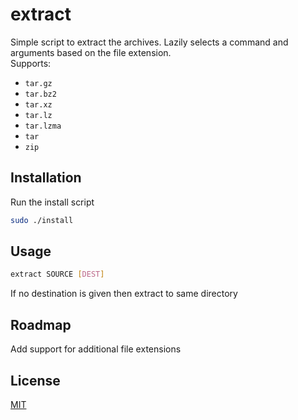 # extract
Simple script to extract the archives. Lazily selects a command and arguments based on the file extension.  
Supports:
* ```tar.gz```
* ```tar.bz2```
* ```tar.xz```
* ```tar.lz```
* ```tar.lzma```
* ```tar```
* ```zip```

## Installation
Run the install script
```bash
sudo ./install
```

## Usage
```bash
extract SOURCE [DEST]  
```
If no destination is given then extract to same directory

## Roadmap
Add support for additional file extensions

## License
[MIT](https://choosealicense.com/licenses/mit/)

